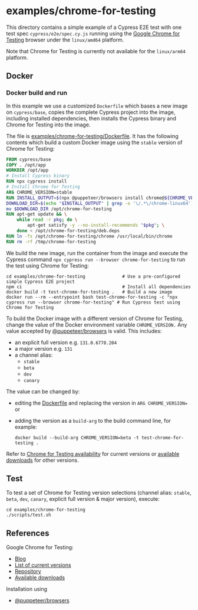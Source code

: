 # examples/chrome-for-testing

This directory contains a simple example of a Cypress E2E test with one test spec `cypress/e2e/spec.cy.js` running using the [Google Chrome for Testing](https://developer.chrome.com/blog/chrome-for-testing/) browser under the `linux/amd64` platform.

Note that Chrome for Testing is currently not available for the `linux/arm64` platform.

## Docker

### Docker build and run

In this example we use a customized `Dockerfile` which bases a new image on `cypress/base`, copies the complete Cypress project into the image, including installed dependencies, then installs the Cypress binary and Chrome for Testing into the image.

The file is [examples/chrome-for-testing/Dockerfile](./Dockerfile). It has the following contents which build a custom Docker image using the `stable` version of Chrome for Testing:

```dockerfile
FROM cypress/base
COPY . /opt/app
WORKDIR /opt/app
# Install Cypress binary
RUN npx cypress install
# Install Chrome for Testing
ARG CHROME_VERSION=stable
RUN INSTALL_OUTPUT=$(npx @puppeteer/browsers install chrome@${CHROME_VERSION} --path /tmp/chrome-for-testing) && \
DOWNLOAD_DIR=$(echo "$INSTALL_OUTPUT" | grep -o '\/.*\/chrome-linux64') && \
mv $DOWNLOAD_DIR /opt/chrome-for-testing
RUN apt-get update && \
    while read -r pkg; do \
        apt-get satisfy -y --no-install-recommends "$pkg"; \
    done < /opt/chrome-for-testing/deb.deps
RUN ln -fs /opt/chrome-for-testing/chrome /usr/local/bin/chrome
RUN rm -rf /tmp/chrome-for-testing
```

We build the new image, run the container from the image and execute the Cypress command `npx cypress run --browser chrome-for-testing` to run the test using Chrome for Testing:

```shell
cd examples/chrome-for-testing              # Use a pre-configured simple Cypress E2E project
npm ci                                      # Install all dependencies
docker build -t test-chrome-for-testing .   # Build a new image
docker run --rm --entrypoint bash test-chrome-for-testing -c "npx cypress run --browser chrome-for-testing" # Run Cypress test using Chrome for Testing
```

To build the Docker image with a different version of Chrome for Testing, change the value of the Docker environment variable `CHROME_VERSION.` Any value accepted by [@puppeteer/browsers](https://pptr.dev/browsers-api) is valid. This includes:

- an explicit full version e.g. `131.0.6778.204`
- a major version e.g. `131`
- a channel alias:
  - `stable`
  - `beta`
  - `dev`
  - `canary`

The value can be changed by:

- editing the [Dockerfile](./Dockerfile) and replacing the version in `ARG CHROME_VERSION=` or
- adding the version as a `build-arg` to the build command line, for example:

  ```shell
  docker build --build-arg CHROME_VERSION=beta -t test-chrome-for-testing .
  ```

Refer to [Chrome for Testing availability](https://googlechromelabs.github.io/chrome-for-testing/) for current versions or [available downloads](https://googlechromelabs.github.io/chrome-for-testing/files) for other versions.

## Test

To test a set of Chrome for Testing version selections (channel alias: `stable`, `beta`, `dev`, `canary`, explicit full version & major version), execute:

```shell
cd examples/chrome-for-testing
./scripts/test.sh
```

## References

Google Chrome for Testing:

- [Blog](https://developer.chrome.com/blog/chrome-for-testing/)
- [List of current versions](https://googlechromelabs.github.io/chrome-for-testing/)
- [Repository](https://github.com/GoogleChromeLabs/chrome-for-testing)
- [Available downloads](https://googlechromelabs.github.io/chrome-for-testing/files)

Installation using

- [@puppeteer/browsers](https://pptr.dev/browsers-api)
